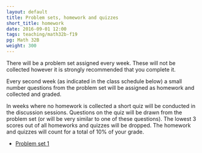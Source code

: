 ```yaml
---
layout: default
title: Problem sets, homework and quizzes
short_title: homework
date: 2016-09-01 12:00
tags: teaching/math32b-f19
pg: Math 32B
weight: 300
---
```


There will be a problem set assigned every week. These will not be collected however it is strongly recommended that you complete it.

Every second week (as indicated in the class schedule below) a small number questions from the problem set will be assigned as homework and collected and graded. 

In weeks where no homework is collected a short quiz will be conducted in the discussion sessions. Questions on the quiz will be drawn from the problem set (or will be very similar to one of these questions). The lowest 3 scores out of all homeworks and quizzes will be dropped. The homework and quizzes will count for a total of 10% of your grade.

- [Problem set 1][ps1]
<!-- - [Problem set 2][ps2] -->
<!-- - [Problem set 3][ps3] -->
<!-- - [Problem set 4][ps4] -->
<!-- - [Problem set 5][ps5] -->
<!-- - [Problem set 6][ps6] -->
<!-- - [Problem set 7][ps7] -->
<!-- - [Problem set 8][ps8] -->
<!-- - [Problem set 9][ps9] -->
<!-- - [Problem set 10][ps10] -->

[ps1]: ps/ps1.pdf
[ps2]: ps/ps2.pdf
[ps3]: ps/ps3.pdf
[ps4]: ps/ps4.pdf
[ps5]: ps/ps5.pdf
[ps6]: ps/ps6.pdf
[ps7]: ps/ps7.pdf
[ps8]: ps/ps8.pdf
[ps9]: ps/ps9.pdf
[ps10]: ps/ps10.pdf

